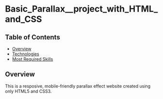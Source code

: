 # Basic_Parallax__project_with_HTML_and_CSS

## Table of Contents

* [Overview](#Overview)
* [Technologies](#technologies)
* [Most Required Skills](#Most-Required-Skills)

## Overview

This is a resposive, mobile-friendly parallax effect website created using only HTML5 and CSS3.



